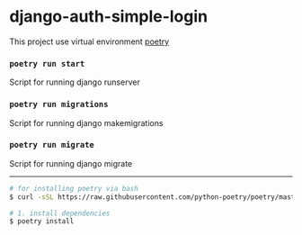 # django-auth-simple-login
This project use virtual environment [poetry](https://python-poetry.org/)
### `poetry run start`
Script for running django runserver
### `poetry run migrations`
Script for running django makemigrations
### `poetry run migrate`
Script for running django migrate


---
``` bash
# for installing poetry via bash
$ curl -sSL https://raw.githubusercontent.com/python-poetry/poetry/master/get-poetry.py | python -

# 1. install dependencies
$ poetry install
```
